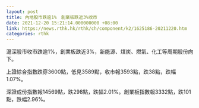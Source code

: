 ```yaml
---
layout: post
title: 內地股市跌逾1%　創業板跌近3%收市
date: 2021-12-20 15:21:14.000000000 +08:00
link: https://news.rthk.hk/rthk/ch/component/k2/1625186-20211220.htm
categories: rthk
---
```


滬深股市收市跌逾1%，創業板跌近3%，新能源、煤炭、燃氣、化工等周期股份向下。

上證綜合指數跌穿3600點，低見3589點，收市報3593點，跌38點，跌幅1.07%。

深證成份指數報14569點，跌298點，跌幅2.01%。創業板指數報3332點，跌101點，跌幅2.96%。
